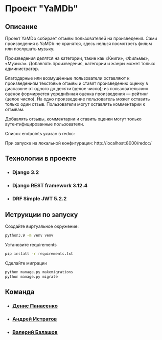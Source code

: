 # Проект "YaMDb"
## Описание
Проект YaMDb собирает отзывы пользователей на произведения. 
Сами произведения в YaMDb не хранятся, здесь нельзя посмотреть фильм 
или послушать музыку.


Произведения делятся на категории, такие как «Книги», «Фильмы», 
«Музыка».
Добавлять произведения, категории и жанры может только администратор.

Благодарные или возмущённые пользователи оставляют к произведениям 
текстовые отзывы и ставят произведению оценку в диапазоне от одного 
до десяти (целое число); из пользовательских оценок формируется 
усреднённая оценка произведения — рейтинг (целое число). 
На одно произведение пользователь может оставить только один отзыв.
Пользователи могут оставлять комментарии к отзывам.

Добавлять отзывы, комментарии и ставить оценки могут только аутентифицированные пользователи.

Список endpoints указан в redoc: 

При запуске на локальной конфигурации:
http://localhost:8000/redoc/

## Технологии в проекте

- ### Django 3.2
- ### Django REST framework 3.12.4
- ### DRF Simple JWT 5.2.2

## Иструкции по запуску

Создайте виртуальное окружение:
```bash
python3.9 -m venv venv
```

Установите requirements
```bash
pip install -r requirements.txt
```

Сделайте миграции
```bash
python manage.py makemigrations
python manage.py migrate
```

## Команда

- ### [Денис Панасенко](https://github.com/pandenic/)
- ### [Андрей Истратов](https://github.com/AI-Stratov/)
- ### [Валерий Балашов](https://github.com/elValeron/)